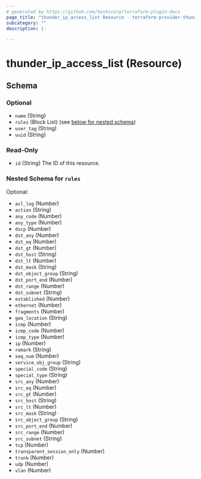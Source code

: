 ```yaml
---
# generated by https://github.com/hashicorp/terraform-plugin-docs
page_title: "thunder_ip_access_list Resource - terraform-provider-thunder"
subcategory: ""
description: |-
  
---
```


# thunder_ip_access_list (Resource)





<!-- schema generated by tfplugindocs -->
## Schema

### Optional

- `name` (String)
- `rules` (Block List) (see [below for nested schema](#nestedblock--rules))
- `user_tag` (String)
- `uuid` (String)

### Read-Only

- `id` (String) The ID of this resource.

<a id="nestedblock--rules"></a>
### Nested Schema for `rules`

Optional:

- `acl_log` (Number)
- `action` (String)
- `any_code` (Number)
- `any_type` (Number)
- `dscp` (Number)
- `dst_any` (Number)
- `dst_eq` (Number)
- `dst_gt` (Number)
- `dst_host` (String)
- `dst_lt` (Number)
- `dst_mask` (String)
- `dst_object_group` (String)
- `dst_port_end` (Number)
- `dst_range` (Number)
- `dst_subnet` (String)
- `established` (Number)
- `ethernet` (Number)
- `fragments` (Number)
- `geo_location` (String)
- `icmp` (Number)
- `icmp_code` (Number)
- `icmp_type` (Number)
- `ip` (Number)
- `remark` (String)
- `seq_num` (Number)
- `service_obj_group` (String)
- `special_code` (String)
- `special_type` (String)
- `src_any` (Number)
- `src_eq` (Number)
- `src_gt` (Number)
- `src_host` (String)
- `src_lt` (Number)
- `src_mask` (String)
- `src_object_group` (String)
- `src_port_end` (Number)
- `src_range` (Number)
- `src_subnet` (String)
- `tcp` (Number)
- `transparent_session_only` (Number)
- `trunk` (Number)
- `udp` (Number)
- `vlan` (Number)


